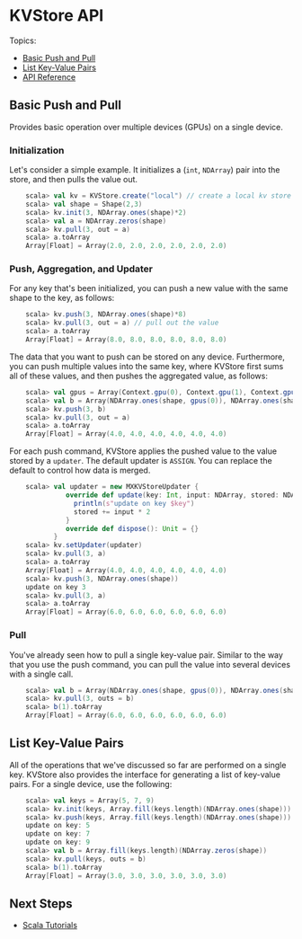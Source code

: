 # KVStore API

Topics:
* [Basic Push and Pull](#basic-push-and-pull)
* [List Key-Value Pairs](#list-key-value-pairs)
* [API Reference](http://mxnet.io/api/scala/docs/index.html#ml.dmlc.mxnet.KVStore)


## Basic Push and Pull

Provides basic operation over multiple devices (GPUs) on a single device.

### Initialization

Let's consider a simple example. It initializes
a (`int`, `NDArray`) pair into the store, and then pulls the value out.

```scala
    scala> val kv = KVStore.create("local") // create a local kv store
    scala> val shape = Shape(2,3)
    scala> kv.init(3, NDArray.ones(shape)*2)
    scala> val a = NDArray.zeros(shape)
    scala> kv.pull(3, out = a)
    scala> a.toArray
    Array[Float] = Array(2.0, 2.0, 2.0, 2.0, 2.0, 2.0)
```

### Push, Aggregation, and Updater

For any key that's been initialized, you can push a new value with the same shape to the key, as follows:

```scala
    scala> kv.push(3, NDArray.ones(shape)*8)
    scala> kv.pull(3, out = a) // pull out the value
    scala> a.toArray
    Array[Float] = Array(8.0, 8.0, 8.0, 8.0, 8.0, 8.0)
```

The data that you want to push can be stored on any device. Furthermore, you can push multiple
values into the same key, where KVStore first sums all of these
values, and then pushes the aggregated value, as follows:

```scala
    scala> val gpus = Array(Context.gpu(0), Context.gpu(1), Context.gpu(2), Context.gpu(3))
    scala> val b = Array(NDArray.ones(shape, gpus(0)), NDArray.ones(shape, gpus(1)), NDArray.ones(shape, gpus(2)), NDArray.ones(shape, gpus(3)))
    scala> kv.push(3, b)
    scala> kv.pull(3, out = a)
    scala> a.toArray
    Array[Float] = Array(4.0, 4.0, 4.0, 4.0, 4.0, 4.0)
```

For each push command, KVStore applies the pushed value to the value stored by a
`updater`. The default updater is `ASSIGN`. You can replace the default to
control how data is merged.

```scala
    scala> val updater = new MXKVStoreUpdater {
              override def update(key: Int, input: NDArray, stored: NDArray): Unit = {
                println(s"update on key $key")
                stored += input * 2
              }
              override def dispose(): Unit = {}
           }
    scala> kv.setUpdater(updater)
    scala> kv.pull(3, a)
    scala> a.toArray
    Array[Float] = Array(4.0, 4.0, 4.0, 4.0, 4.0, 4.0)
    scala> kv.push(3, NDArray.ones(shape))
    update on key 3
    scala> kv.pull(3, a)
    scala> a.toArray
    Array[Float] = Array(6.0, 6.0, 6.0, 6.0, 6.0, 6.0)
```

### Pull

You've already seen how to pull a single key-value pair. Similar to the way that you use the push command, you can
pull the value into several devices with a single call.

```scala
    scala> val b = Array(NDArray.ones(shape, gpus(0)), NDArray.ones(shape, gpus(1)), NDArray.ones(shape, gpus(2)), NDArray.ones(shape, gpus(3)))
    scala> kv.pull(3, outs = b)
    scala> b(1).toArray
    Array[Float] = Array(6.0, 6.0, 6.0, 6.0, 6.0, 6.0)
```

## List Key-Value Pairs

All of the operations that we've discussed so far are performed on a single key. KVStore also provides
the interface for generating a list of key-value pairs. For a single device, use the following:

```scala
    scala> val keys = Array(5, 7, 9)
    scala> kv.init(keys, Array.fill(keys.length)(NDArray.ones(shape)))
    scala> kv.push(keys, Array.fill(keys.length)(NDArray.ones(shape)))
    update on key: 5
    update on key: 7
    update on key: 9
    scala> val b = Array.fill(keys.length)(NDArray.zeros(shape))
    scala> kv.pull(keys, outs = b)
    scala> b(1).toArray
    Array[Float] = Array(3.0, 3.0, 3.0, 3.0, 3.0, 3.0)
```

## Next Steps
* [Scala Tutorials](http://mxnet.io/tutorials/index.html#Python-Tutorials)
